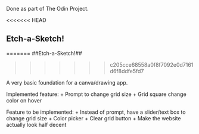 Done as part of The Odin Project.

<<<<<<< HEAD
## Etch-a-Sketch!
=======
##Etch-a-Sketch!##
>>>>>>> c205cce68558a0f8f7092e0d7161d6f8ddfe5fd7

A very basic foundation for a canva/drawing app.

Implemented feature:
    + Prompt to change grid size
    + Grid square change color on hover

Feature to be implemented:
    + Instead of prompt, have a slider/text box to change grid size
    + Color picker
    + Clear grid button
    + Make the website actually look half decent